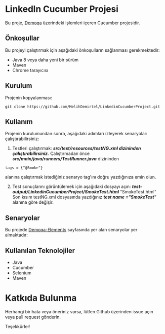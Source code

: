 # LinkedIn Cucumber Projesi
Bu proje, [Demoqa](https://demoqa.com) üzerindeki işlemleri içeren Cucumber projesidir.

## Önkoşullar
Bu projeyi çalıştırmak için aşağıdaki önkoşulların sağlanması gerekmektedir:

- Java 8 veya daha yeni bir sürüm
- Maven
- Chrome tarayıcısı

## Kurulum
Projenin kopyalanması:
```
git clone https://github.com/MelihDemirtel/LinkedinCucumberProject.git
```


## Kullanım
Projenin kurulumundan sonra, aşağıdaki adımları izleyerek senaryoları çalıştırabilirsiniz:

1. Testleri çalıştırmak:
***src/test/resources/testNG.xml dizininden çalıştırabilirsiniz.*** Çalıştırmadan önce ***src/main/java/runners/TestRunner.java*** dizininden  
```
tags = {"@Smoke"}
```
alanına çalıştırmak istediğiniz senaryo tag'ını doğru yazdığınıza emin olun.

2. Test sonuçlarını görüntülemek için aşağıdaki dosyayı açın:
***test-output/LinkedinCucumberProject/SmokeTest.html*** "SmokeTest.html" Son kısım testNG.xml dosyasında yazdığınız ***test name ="SmokeTest"*** alanına göre değişir.

## Senaryolar

Bu projede [Demoqa-Elements](https://demoqa.com/elements) sayfasında yer alan senaryolar yer almaktadır:

## Kullanılan Teknolojiler
- Java
- Cucumber
- Selenium
- Maven

# Katkıda Bulunma
Herhangi bir hata veya öneriniz varsa, lütfen Github üzerinden issue açın veya pull request gönderin.

Teşekkürler!
